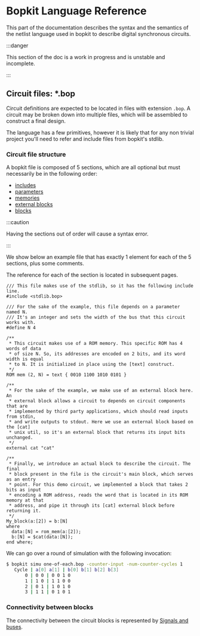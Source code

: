 # Bopkit Language Reference

This part of the documentation describes the syntax and the semantics of the netlist language used in bopkit to describe digital synchronous circuits.

:::danger

This section of the doc is a work in progress and is unstable and incomplete.

:::

## Circuit files: *.bop

Circuit definitions are expected to be located in files with extension
`.bop`. A circuit may be broken down into multiple files, which will be assembled to construct a final design.

The language has a few primitives, however it is likely that for any non trivial
project you'll need to refer and include files from bopkit's stdlib.

### Circuit file structure

A bopkit file is composed of 5 sections, which are all optional but must
necessarily be in the following order:

- [includes](includes.md)
- [parameters](parameters.md)
- [memories](memories.md)
- [external blocks](external-blocks.md)
- [blocks](blocks.md)

:::caution

Having the sections out of order will cause a syntax error.

:::

We show below an example file that has exactly 1 element for each of the 5
sections, plus some comments.

The reference for each of the section is located in subsequent pages.

<!-- $MDX file=one-of-each.bop -->
```bopkit
/// This file makes use of the stdlib, so it has the following include line.
#include <stdlib.bop>

/// For the sake of the example, this file depends on a parameter named N.
/// It's an integer and sets the width of the bus that this circuit works with.
#define N 4

/**
 * This circuit makes use of a ROM memory. This specific ROM has 4 words of data
 * of size N. So, its addresses are encoded on 2 bits, and its word width is equal
 * to N. It is initialized in place using the [text] construct.
 */
ROM mem (2, N) = text { 0010 1100 1010 0101 }

/**
 * For the sake of the example, we make use of an external block here. An
 * external block allows a circuit to depends on circuit components that are
 * implemented by third party applications, which should read inputs from stdin,
 * and write outputs to stdout. Here we use an external block based on the [cat]
 * unix util, so it's an external block that returns its input bits unchanged.
 */
external cat "cat"

/**
 * Finally, we introduce an actual block to describe the circuit. The final
 * block present in the file is the circuit's main block, which serves as an entry
 * point. For this demo circuit, we implemented a block that takes 2 bits as input
 * encoding a ROM address, reads the word that is located in its ROM memory at that
 * address, and pipe it through its [cat] external block before returning it.
 */
My_block(a:[2]) = b:[N]
where
  data:[N] = rom_mem(a:[2]);
  b:[N] = $cat(data:[N]);
end where;
```

We can go over a round of simulation with the following invocation:

```sh
$ bopkit simu one-of-each.bop -counter-input -num-counter-cycles 1
   Cycle | a[0] a[1] | b[0] b[1] b[2] b[3]
       0 | 0 0 | 0 0 1 0
       1 | 1 0 | 1 1 0 0
       2 | 0 1 | 1 0 1 0
       3 | 1 1 | 0 1 0 1
```

### Connectivity between blocks

The connectivity between the circuit blocks is represented by
[Signals and buses](signals-and-buses.md).
